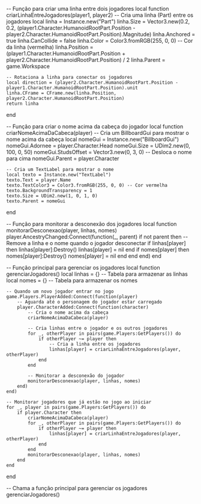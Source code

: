 -- Função para criar uma linha entre dois jogadores
local function criarLinhaEntreJogadores(player1, player2)
    -- Cria uma linha (Part) entre os jogadores
    local linha = Instance.new("Part")
    linha.Size = Vector3.new(0.2, 0.2, (player1.Character.HumanoidRootPart.Position - player2.Character.HumanoidRootPart.Position).Magnitude)
    linha.Anchored = true
    linha.CanCollide = false
    linha.Color = Color3.fromRGB(255, 0, 0) -- Cor da linha (vermelha)
    linha.Position = (player1.Character.HumanoidRootPart.Position + player2.Character.HumanoidRootPart.Position) / 2
    linha.Parent = game.Workspace

    -- Rotaciona a linha para conectar os jogadores
    local direction = (player2.Character.HumanoidRootPart.Position - player1.Character.HumanoidRootPart.Position).unit
    linha.CFrame = CFrame.new(linha.Position, player2.Character.HumanoidRootPart.Position)
    return linha
end

-- Função para criar o nome acima da cabeça do jogador
local function criarNomeAcimaDaCabeca(player)
    -- Cria um BillboardGui para mostrar o nome acima da cabeça
    local nomeGui = Instance.new("BillboardGui")
    nomeGui.Adornee = player.Character.Head
    nomeGui.Size = UDim2.new(0, 100, 0, 50)
    nomeGui.StudsOffset = Vector3.new(0, 3, 0) -- Desloca o nome para cima
    nomeGui.Parent = player.Character

    -- Cria um TextLabel para mostrar o nome
    local texto = Instance.new("TextLabel")
    texto.Text = player.Name
    texto.TextColor3 = Color3.fromRGB(255, 0, 0) -- Cor vermelha
    texto.BackgroundTransparency = 1
    texto.Size = UDim2.new(1, 0, 1, 0)
    texto.Parent = nomeGui
end

-- Função para monitorar a desconexão dos jogadores
local function monitorarDesconexao(player, linhas, nomes)
    player.AncestryChanged:Connect(function(_, parent)
        if not parent then
            -- Remove a linha e o nome quando o jogador desconectar
            if linhas[player] then
                linhas[player]:Destroy()
                linhas[player] = nil
            end
            if nomes[player] then
                nomes[player]:Destroy()
                nomes[player] = nil
            end
        end
    end)
end

-- Função principal para gerenciar os jogadores
local function gerenciarJogadores()
    local linhas = {} -- Tabela para armazenar as linhas
    local nomes = {}  -- Tabela para armazenar os nomes

    -- Quando um novo jogador entrar no jogo
    game.Players.PlayerAdded:Connect(function(player)
        -- Aguarda até o personagem do jogador estar carregado
        player.CharacterAdded:Connect(function(character)
            -- Cria o nome acima da cabeça
            criarNomeAcimaDaCabeca(player)
            
            -- Cria linhas entre o jogador e os outros jogadores
            for _, otherPlayer in pairs(game.Players:GetPlayers()) do
                if otherPlayer ~= player then
                    -- Cria a linha entre os jogadores
                    linhas[player] = criarLinhaEntreJogadores(player, otherPlayer)
                end
            end

            -- Monitorar a desconexão do jogador
            monitorarDesconexao(player, linhas, nomes)
        end)
    end)

    -- Monitorar jogadores que já estão no jogo ao iniciar
    for _, player in pairs(game.Players:GetPlayers()) do
        if player.Character then
            criarNomeAcimaDaCabeca(player)
            for _, otherPlayer in pairs(game.Players:GetPlayers()) do
                if otherPlayer ~= player then
                    linhas[player] = criarLinhaEntreJogadores(player, otherPlayer)
                end
            end
            monitorarDesconexao(player, linhas, nomes)
        end
    end
end

-- Chama a função principal para gerenciar os jogadores
gerenciarJogadores()
